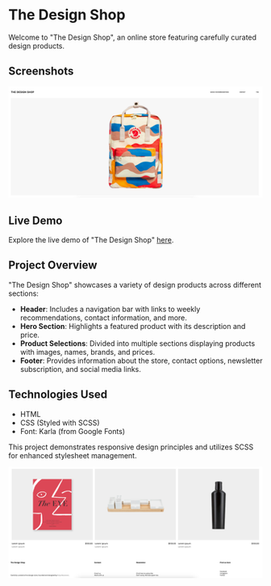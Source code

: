 # The Design Shop

Welcome to "The Design Shop", an online store featuring carefully curated design products.

## Screenshots

![Screenshot 1](/assets/The_Design_Shop_Screenshot_1.png)

## Live Demo

Explore the live demo of "The Design Shop" [here](https://shakedown3000.github.io/the_design_shop/).

## Project Overview

"The Design Shop" showcases a variety of design products across different sections:

- **Header**: Includes a navigation bar with links to weekly recommendations, contact information, and more.
- **Hero Section**: Highlights a featured product with its description and price.
- **Product Selections**: Divided into multiple sections displaying products with images, names, brands, and prices.
- **Footer**: Provides information about the store, contact options, newsletter subscription, and social media links.

## Technologies Used

- HTML
- CSS (Styled with SCSS)
- Font: Karla (from Google Fonts)

This project demonstrates responsive design principles and utilizes SCSS for enhanced stylesheet management.

![Screenshot 2](/assets/The_Design_Shop_Screenshot_2.png)
